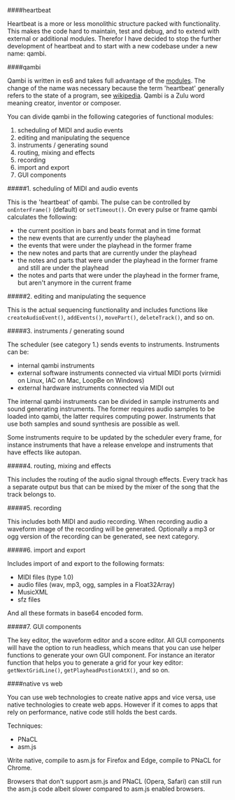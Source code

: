 ####heartbeat

Heartbeat is a more or less monolithic structure packed with functionality. This makes the code hard to maintain, test and debug, and to extend with external or additional modules. Therefor I have decided to stop the further development of heartbeat and to start with a new codebase under a new name: qambi.


####qambi

Qambi is written in es6 and takes full advantage of the [modules](http://www.2ality.com/2014/09/es6-modules-final.html). The change of the name was necessary because the term 'heartbeat' generally refers to the state of a program, see [wikipedia](http://en.wikipedia.org/wiki/Heartbeat_(computing)). Qambi is a Zulu word meaning creator, inventor or composer.

You can divide qambi in the following categories of functional modules:

1. scheduling of MIDI and audio events
2. editing and manipulating the sequence
3. instruments / generating sound
4. routing, mixing and effects
5. recording
6. import and export
7. GUI components


#####1. scheduling of MIDI and audio events

This is the 'heartbeat' of qambi. The pulse can be controlled by `onEnterFrame()` (default) or `setTimeout()`. On every pulse or frame qambi calculates the following:

- the current position in bars and beats format and in time format
- the new events that are currently under the playhead
- the events that were under the playhead in the former frame
- the new notes and parts that are currently under the playhead
- the notes and parts that were under the playhead in the former frame and still are under the playhead
- the notes and parts that were under the playhead in the former frame, but aren't anymore in the current frame


#####2. editing and manipulating the sequence

This is the actual sequencing functionality and includes functions like `createAudioEvent()`, `addEvents()`, `movePart()`, `deleteTrack()`, and so on.


#####3. instruments / generating sound

The scheduler (see category 1.) sends events to instruments. Instruments can be:

- internal qambi instruments
- external software instruments connected via virtual MIDI ports (virmidi on Linux, IAC on Mac, LoopBe on Windows)
- external hardware instruments connected via MIDI out

The internal qambi instruments can be divided in sample instruments and sound generating instruments. The former requires audio samples to be loaded into qambi, the latter requires computing power. Instruments that use both samples and sound synthesis are possible as well.

Some instruments require to be updated by the scheduler every frame, for instance instruments that have a release envelope and instruments that have effects like autopan.


#####4. routing, mixing and effects

This includes the routing of the audio signal through effects. Every track has a separate output bus that can be mixed by the mixer of the song that the track belongs to.


#####5. recording

This includes both MIDI and audio recording. When recording audio a waveform image of the recording will be generated. Optionally a mp3 or ogg version of the recording can be generated, see next category.


#####6. import and export

Includes import of and export to the following formats:

- MIDI files (type 1.0)
- audio files (wav, mp3, ogg, samples in a Float32Array)
- MusicXML
- sfz files

And all these formats in base64 encoded form.


#####7. GUI components

The key editor, the waveform editor and a score editor. All GUI components will have the option to run headless, which means that you can use helper functions to generate your own GUI component. For instance an iterator function that helps you to generate a grid for your key editor: `getNextGridLine()`, `getPlayheadPostionAtX()`, and so on.


####native vs web

You can use web technologies to create native apps and vice versa, use native technologies to create web apps. However if it comes to apps that rely on performance, native code still holds the best cards.

Techniques:

- PNaCL
- asm.js

Write native, compile to asm.js for Firefox and Edge, compile to PNaCL for Chrome.

Browsers that don't support asm.js and PNaCL (Opera, Safari) can still run the asm.js code albeit slower compared to asm.js enabled browsers.
